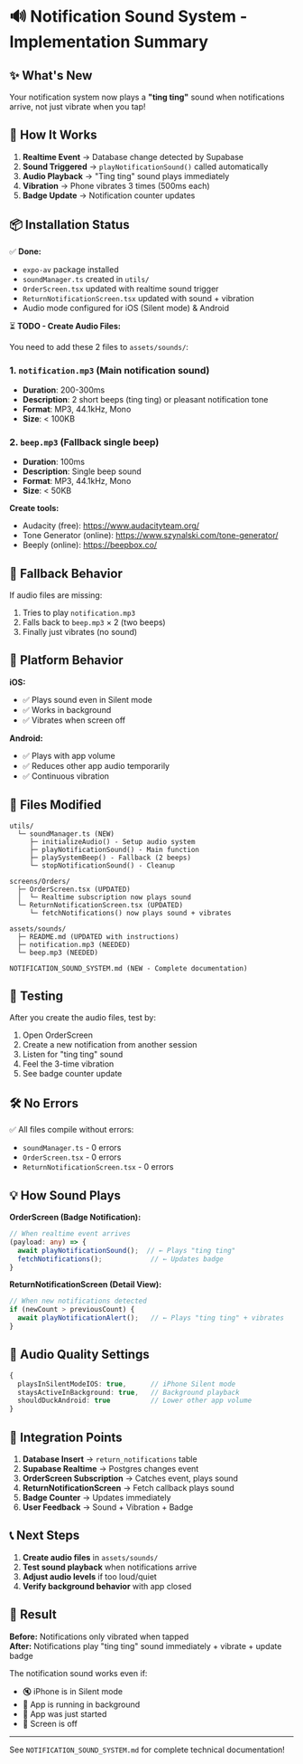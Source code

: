 # 🔊 Notification Sound System - Implementation Summary

## ✨ What's New

Your notification system now plays a **"ting ting"** sound when notifications arrive, not just vibrate when you tap!

## 🎯 How It Works

1. **Realtime Event** → Database change detected by Supabase
2. **Sound Triggered** → `playNotificationSound()` called automatically
3. **Audio Playback** → "Ting ting" sound plays immediately
4. **Vibration** → Phone vibrates 3 times (500ms each)
5. **Badge Update** → Notification counter updates

## 📦 Installation Status

✅ **Done:**
- `expo-av` package installed
- `soundManager.ts` created in `utils/`
- `OrderScreen.tsx` updated with realtime sound trigger
- `ReturnNotificationScreen.tsx` updated with sound + vibration
- Audio mode configured for iOS (Silent mode) & Android

⏳ **TODO - Create Audio Files:**

You need to add these 2 files to `assets/sounds/`:

### 1. `notification.mp3` (Main notification sound)
- **Duration**: 200-300ms
- **Description**: 2 short beeps (ting ting) or pleasant notification tone
- **Format**: MP3, 44.1kHz, Mono
- **Size**: < 100KB

### 2. `beep.mp3` (Fallback single beep)
- **Duration**: 100ms  
- **Description**: Single beep sound
- **Format**: MP3, 44.1kHz, Mono
- **Size**: < 50KB

**Create tools:**
- Audacity (free): https://www.audacityteam.org/
- Tone Generator (online): https://www.szynalski.com/tone-generator/
- Beeply (online): https://beepbox.co/

## 🔄 Fallback Behavior

If audio files are missing:
1. Tries to play `notification.mp3`
2. Falls back to `beep.mp3` × 2 (two beeps)
3. Finally just vibrates (no sound)

## 📱 Platform Behavior

**iOS:**
- ✅ Plays sound even in Silent mode
- ✅ Works in background
- ✅ Vibrates when screen off

**Android:**
- ✅ Plays with app volume
- ✅ Reduces other app audio temporarily
- ✅ Continuous vibration

## 📂 Files Modified

```
utils/
  └─ soundManager.ts (NEW)
     ├─ initializeAudio() - Setup audio system
     ├─ playNotificationSound() - Main function
     ├─ playSystemBeep() - Fallback (2 beeps)
     └─ stopNotificationSound() - Cleanup

screens/Orders/
  ├─ OrderScreen.tsx (UPDATED)
  │  └─ Realtime subscription now plays sound
  └─ ReturnNotificationScreen.tsx (UPDATED)
     └─ fetchNotifications() now plays sound + vibrates

assets/sounds/
  ├─ README.md (UPDATED with instructions)
  ├─ notification.mp3 (NEEDED)
  └─ beep.mp3 (NEEDED)

NOTIFICATION_SOUND_SYSTEM.md (NEW - Complete documentation)
```

## 🧪 Testing

After you create the audio files, test by:

1. Open OrderScreen
2. Create a new notification from another session
3. Listen for "ting ting" sound
4. Feel the 3-time vibration
5. See badge counter update

## 🛠️ No Errors

✅ All files compile without errors:
- `soundManager.ts` - 0 errors
- `OrderScreen.tsx` - 0 errors  
- `ReturnNotificationScreen.tsx` - 0 errors

## 💡 How Sound Plays

**OrderScreen (Badge Notification):**
```typescript
// When realtime event arrives
(payload: any) => {
  await playNotificationSound();  // ← Plays "ting ting"
  fetchNotifications();            // ← Updates badge
}
```

**ReturnNotificationScreen (Detail View):**
```typescript
// When new notifications detected
if (newCount > previousCount) {
  await playNotificationAlert();   // ← Plays "ting ting" + vibrates
}
```

## 🎵 Audio Quality Settings

```typescript
{
  playsInSilentModeIOS: true,      // iPhone Silent mode
  staysActiveInBackground: true,   // Background playback
  shouldDuckAndroid: true          // Lower other app volume
}
```

## 🔗 Integration Points

1. **Database Insert** → `return_notifications` table
2. **Supabase Realtime** → Postgres changes event
3. **OrderScreen Subscription** → Catches event, plays sound
4. **ReturnNotificationScreen** → Fetch callback plays sound
5. **Badge Counter** → Updates immediately
6. **User Feedback** → Sound + Vibration + Badge

## 📞 Next Steps

1. **Create audio files** in `assets/sounds/`
2. **Test sound playback** when notifications arrive
3. **Adjust audio levels** if too loud/quiet
4. **Verify background behavior** with app closed

## 🎉 Result

**Before:** Notifications only vibrated when tapped  
**After:** Notifications play "ting ting" sound immediately + vibrate + update badge

The notification sound works even if:
- 🔇 iPhone is in Silent mode
- 📱 App is running in background  
- 🔌 App was just started
- 📵 Screen is off

---

See `NOTIFICATION_SOUND_SYSTEM.md` for complete technical documentation!
